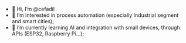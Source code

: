 - 👋 Hi, I’m @cefadil
- 👀 I’m interested in process automation (especially Industrial segment and smart cities);
- 🌱 I’m currently learning AI and integration with small devices, through APIs (ESP32, Raspberry Pi...);

<!---
cefadil/cefadil is a ✨ special ✨ repository because its `README.md` (this file) appears on your GitHub profile.
You can click the Preview link to take a look at your changes.
--->
